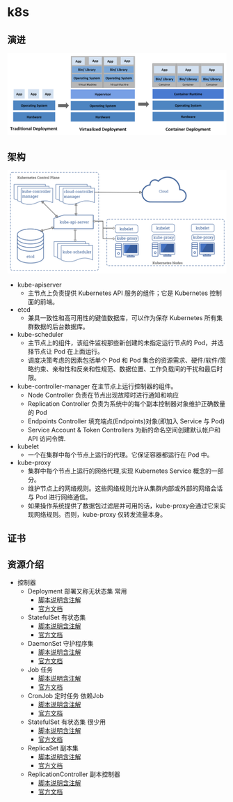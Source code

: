# k8s

## 演进

![演进](../../assets/k8s1.png)

## 架构

![架构](../../assets/k8s2.png)

- kube-apiserver
  - 主节点上负责提供 Kubernetes API 服务的组件；它是 Kubernetes 控制面的前端。
- etcd
  - 兼具一致性和高可用性的键值数据库，可以作为保存 Kubernetes 所有集群数据的后台数据库。
- kube-scheduler
  - 主节点上的组件，该组件监视那些新创建的未指定运行节点的 Pod，并选择节点让 Pod 在上面运行。
  - 调度决策考虑的因素包括单个 Pod 和 Pod 集合的资源需求、硬件/软件/策略约束、亲和性和反亲和性规范、数据位置、工作负载间的干扰和最后时限。
- kube-controller-manager 在主节点上运行控制器的组件。
  - Node Controller  负责在节点出现故障时进行通知和响应
  - Replication Controller 负责为系统中的每个副本控制器对象维护正确数量的 Pod
  - Endpoints Controller 填充端点(Endpoints)对象(即加入 Service 与 Pod)
  - Service Account & Token Controllers 为新的命名空间创建默认帐户和 API 访问令牌.
- kubelet
  - 一个在集群中每个节点上运行的代理。它保证容器都运行在 Pod 中。
- kube-proxy
  - 集群中每个节点上运行的网络代理,实现 Kubernetes Service 概念的一部分。
  - 维护节点上的网络规则。这些网络规则允许从集群内部或外部的网络会话与 Pod 进行网络通信。
  - 如果操作系统提供了数据包过滤层并可用的话，kube-proxy会通过它来实现网络规则。否则，kube-proxy 仅转发流量本身。

## 证书

## 资源介绍

- 控制器
  - Deployment 部署又称无状态集 常用
    - [脚本说明含注解](./deployment.yaml)
    - [官方文档](https://kubernetes.io/docs/concepts/workloads/controllers/deployment/)
  - StatefulSet 有状态集
    - [脚本说明含注解](./statefulset.yaml)
    - [官方文档](https://kubernetes.io/docs/concepts/workloads/controllers/statefulset/)
  - DaemonSet 守护程序集
    - [脚本说明含注解](./daemonset.yaml)
    - [官方文档](https://kubernetes.io/docs/concepts/workloads/controllers/daemonset/)
  - Job 任务
    - [脚本说明含注解](./job.yaml)
    - [官方文档](https://kubernetes.io/docs/concepts/workloads/controllers/jobs-run-to-completion/)
  - CronJob 定时任务 依赖Job
    - [脚本说明含注解](./cronjob.yaml)
    - [官方文档](https://kubernetes.io/docs/concepts/workloads/controllers/cron-jobs/)
  - StatefulSet 有状态集 很少用
    - [脚本说明含注解](./deployment.yaml)
    - [官方文档](https://kubernetes.io/docs/concepts/workloads/controllers/deployment/)
  - ReplicaSet 副本集
    - [脚本说明含注解](./deployment.yaml)
    - [官方文档](https://kubernetes.io/docs/concepts/workloads/controllers/deployment/)
  - ReplicationController 副本控制器
    - [脚本说明含注解](./deployment.yaml)
    - [官方文档](https://kubernetes.io/docs/concepts/workloads/controllers/deployment/)
